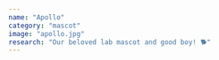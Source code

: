 ```yaml
---
name: "Apollo"
category: "mascot"
image: "apollo.jpg"
research: "Our beloved lab mascot and good boy! 🐕"
---
```

